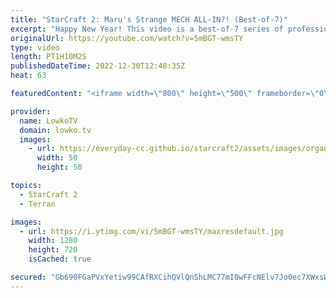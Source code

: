 ```yaml
---
title: "StarCraft 2: Maru's Strange MECH ALL-IN?! (Best-of-7)"
excerpt: "Happy New Year! This video is a best-of-7 series of professional StarCraft 2 between Solar (Zerg) and Maru (Terran). It's the finals of the OlimoLeague 2022 Finale, meaning that all games of this series are played on new maps.  OlimoLeague on Patreon: https://patreon.com/olimoley/  Support my work: https://patreon.com/lowkotv"
originalUrl: https://youtube.com/watch?v=5mBGT-wmsTY
type: video
length: PT1H10M2S
publishedDateTime: 2022-12-30T12:48:35Z
heat: 63

featuredContent: "<iframe width=\"800\" height=\"500\" frameborder=\"0\" src=\"https://www.youtube.com/embed/5mBGT-wmsTY\" allow=\"accelerometer; autoplay; encrypted-media; gyroscope; picture-in-picture\" allowfullscreen></iframe>"

provider:
  name: LowkoTV
  domain: lowko.tv
  images:
    - url: https://everyday-cc.github.io/starcraft2/assets/images/organizations/lowko.tv-50x50.jpg
      width: 50
      height: 50

topics:
  - StarCraft 2
  - Terran

images:
  - url: https://i.ytimg.com/vi/5mBGT-wmsTY/maxresdefault.jpg
    width: 1280
    height: 720
    isCached: true

secured: "Gb690FGaPVxYetiw99CAfRXCihQVlQnShLMC77mI0wFFcNElv7Jo0ec7XWxsWa/yDCQiI6zna8AslJ47aNwvNqXMc/cLg+c26ZGLmVtsM1qG876i4yTT/eg3+QZVYlMZtagku7m+wsD0Hkm3f8g7aLGVlblORnN/4vc4e1rTkz9gqvbk6kBApxBg4V4lTKQqtgL4stLZd4hHVD6+e8LNu5+4zCFXMdc5l3RbOihZXjJKFSaNYNVBwBoqRz3gcsg3MXoii9EIQzi9q3Sxea/JEYSYZftJytteOZEjz+XTWzA7mHbJ2ip820pS7UkJ/j07nSsq96AH0T/hCIoSJcNPrcw0zl1KQ6AThz7BSckeZ+1OjoGVKzMwh9VaCo+Qf/mMTG6b+KFUQ+PPyFBU0+GLfhrN/E81IPAglubouca3H11xj3dkFaeheiryXXidqt6n;5xKVCL6ar2GaAf4U+WDyTA=="
---
```


